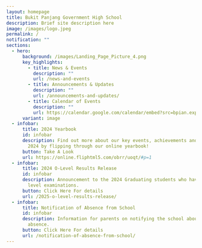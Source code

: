 ```yaml
---
layout: homepage
title: Bukit Panjang Government High School
description: Brief site description here
image: /images/logo.jpeg
permalink: /
notification: ""
sections:
  - hero:
      background: /images/Landing_Page_Picture_4.png
      key_highlights:
        - title: News & Events
          description: ""
          url: /news-and-events
        - title: Announcements & Updates
          description: ""
          url: /announcements-and-updates/
        - title: Calendar of Events
          description: ""
          url: https://calendar.google.com/calendar/embed?src=bpian.experience%40gmail.com&ctz=Asia%2FSingapore
      variant: image
  - infobar:
      title: 2024 Yearbook
      id: infobar
      description: Find out more about our key events, achievements and milestones in
        2024 by flipping through our online yearbook!
      button: Take A Look
      url: https://online.fliphtml5.com/obrr/uoqt/#p=1
  - infobar:
      title: 2024 O-Level Results Release
      id: infobar
      description: Announcement to the 2024 Graduating students who have sat for the O
        level examinations.
      button: Click Here For details
      url: /2025-o-level-results-release/
  - infobar:
      title: Notification of Absence from School
      id: infobar
      description: Information for parents on notifying the school about their child's
        absence.
      button: Click Here For details
      url: /notification-of-absence-from-school/
---
```


